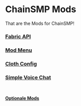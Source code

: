 # ChainSMP Mods
That are the Mods for ChainSMP!</br>

### [Fabric API](https://modrinth.com/mod/fabric-api/version/0.56.3%2B1.19)

### [Mod Menu](https://cdn.modrinth.com/data/mOgUt4GM/versions/4.0.0/modmenu-4.0.0.jar)

### [Cloth Config](https://cdn.modrinth.com/data/9s6osm5g/versions/7.0.72+forge/cloth-config-7.0.72-forge.jar)

### [Simple Voice Chat](https://cdn.modrinth.com/data/9eGKb6K1/versions/fabric-1.19-2.2.46/voicechat-fabric-1.19-2.2.46.jar)
</br>

**[Optionale Mods](./Optional.md)**
